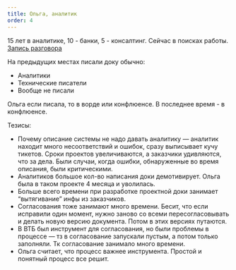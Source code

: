 ```yaml
---
title: Ольга, аналитик
order: 4
---
```


15 лет в аналитике, 10 - банки, 5 - консалтинг. Сейчас в поисках работы. [Запись разговора](https://icsitru-my.sharepoint.com/:v:/g/personal/ekaterina_pavlova_ics-it_ru/EXEoYVI9chZBpSA3IZuIbk0B9xOUsq1yIrnumgFGwuJPRQ?e=vPbjF5)

На предыдущих местах писали доку обычно:

- Аналитики
- Технические писатели
- Вообще не писали

Ольга если писала, то в ворде или конфлюенсе. В последнее время - в конфлюенсе.

Тезисы:

- Почему описание системы не надо давать аналитику — аналитик находит много несоответствий и ошибок, сразу выписывает кучу тикетов. Сроки проектов увеличиваются, а заказчики удивляются, что за дела. Были случаи, когда ошибки, обнаруженные во время описания, были критическими.
- Аналитиков большое кол-во написания доки демотивирует. Ольга была в таком проекте 4 месяца и уволилась.
- Больше всего времени при разработке проектной доки занимает “вытягивание” инфы из заказчиков.
- Согласования тоже занимают много времени. Бесит, что если исправили один момент, нужно заново со всеми пересогласовывать и делать новую версию документа. Потом в этих версиях путаются.
- В ВТБ был инструмент для согласования, но были проблемы в процессе — тз в согласование запускали пустым, а потом только заполняли. Тк согласование занимало много времени.
- Ольга считает, что процесс важнее инструмента. Простой и понятный процесс все решит.